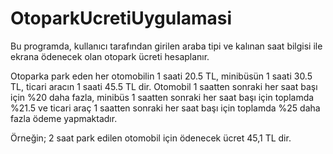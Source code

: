 # OtoparkUcretiUygulamasi

Bu programda, kullanıcı tarafından girilen araba tipi ve kalınan saat bilgisi ile ekrana ödenecek olan otopark ücreti hesaplanır.

Otoparka park eden her otomobilin 1 saati 20.5 TL, minibüsün 1 saati 30.5 TL, ticari aracın 1 saati 45.5 TL dir. 
Otomobil 1 saatten sonraki her saat başı için %20 daha fazla, minibüs 1 saatten sonraki her saat başı için toplamda %21.5 ve ticari araç 1 saatten sonraki her saat başı için toplamda %25 daha fazla ödeme yapmaktadır. 

Örneğin; 2 saat park edilen otomobil için ödenecek ücret  45,1 TL dir.

